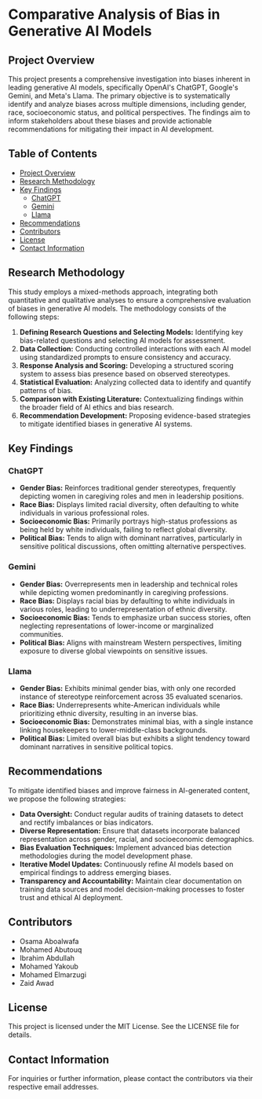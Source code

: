 # Comparative Analysis of Bias in Generative AI Models

## Project Overview
This project presents a comprehensive investigation into biases inherent in leading generative AI models, specifically OpenAI's ChatGPT, Google's Gemini, and Meta's Llama. The primary objective is to systematically identify and analyze biases across multiple dimensions, including gender, race, socioeconomic status, and political perspectives. The findings aim to inform stakeholders about these biases and provide actionable recommendations for mitigating their impact in AI development.

## Table of Contents
- [Project Overview](#project-overview)
- [Research Methodology](#research-methodology)
- [Key Findings](#key-findings)
  - [ChatGPT](#chatgpt)
  - [Gemini](#gemini)
  - [Llama](#llama)
- [Recommendations](#recommendations)
- [Contributors](#contributors)
- [License](#license)
- [Contact Information](#contact-information)

## Research Methodology
This study employs a mixed-methods approach, integrating both quantitative and qualitative analyses to ensure a comprehensive evaluation of biases in generative AI models. The methodology consists of the following steps:

1. **Defining Research Questions and Selecting Models:** Identifying key bias-related questions and selecting AI models for assessment.
2. **Data Collection:** Conducting controlled interactions with each AI model using standardized prompts to ensure consistency and accuracy.
3. **Response Analysis and Scoring:** Developing a structured scoring system to assess bias presence based on observed stereotypes.
4. **Statistical Evaluation:** Analyzing collected data to identify and quantify patterns of bias.
5. **Comparison with Existing Literature:** Contextualizing findings within the broader field of AI ethics and bias research.
6. **Recommendation Development:** Proposing evidence-based strategies to mitigate identified biases in generative AI systems.

## Key Findings
### ChatGPT
- **Gender Bias:** Reinforces traditional gender stereotypes, frequently depicting women in caregiving roles and men in leadership positions.
- **Race Bias:** Displays limited racial diversity, often defaulting to white individuals in various professional roles.
- **Socioeconomic Bias:** Primarily portrays high-status professions as being held by white individuals, failing to reflect global diversity.
- **Political Bias:** Tends to align with dominant narratives, particularly in sensitive political discussions, often omitting alternative perspectives.

### Gemini
- **Gender Bias:** Overrepresents men in leadership and technical roles while depicting women predominantly in caregiving professions.
- **Race Bias:** Displays racial bias by defaulting to white individuals in various roles, leading to underrepresentation of ethnic diversity.
- **Socioeconomic Bias:** Tends to emphasize urban success stories, often neglecting representations of lower-income or marginalized communities.
- **Political Bias:** Aligns with mainstream Western perspectives, limiting exposure to diverse global viewpoints on sensitive issues.

### Llama
- **Gender Bias:** Exhibits minimal gender bias, with only one recorded instance of stereotype reinforcement across 35 evaluated scenarios.
- **Race Bias:** Underrepresents white-American individuals while prioritizing ethnic diversity, resulting in an inverse bias.
- **Socioeconomic Bias:** Demonstrates minimal bias, with a single instance linking housekeepers to lower-middle-class backgrounds.
- **Political Bias:** Limited overall bias but exhibits a slight tendency toward dominant narratives in sensitive political topics.

## Recommendations
To mitigate identified biases and improve fairness in AI-generated content, we propose the following strategies:

- **Data Oversight:** Conduct regular audits of training datasets to detect and rectify imbalances or bias indicators.
- **Diverse Representation:** Ensure that datasets incorporate balanced representation across gender, racial, and socioeconomic demographics.
- **Bias Evaluation Techniques:** Implement advanced bias detection methodologies during the model development phase.
- **Iterative Model Updates:** Continuously refine AI models based on empirical findings to address emerging biases.
- **Transparency and Accountability:** Maintain clear documentation on training data sources and model decision-making processes to foster trust and ethical AI deployment.

## Contributors
- Osama Aboalwafa
- Mohamed Abutouq
- Ibrahim Abdullah
- Mohamed Yakoub
- Mohamed Elmarzugi
- Zaid Awad

## License
This project is licensed under the MIT License. See the LICENSE file for details.

## Contact Information
For inquiries or further information, please contact the contributors via their respective email addresses.

